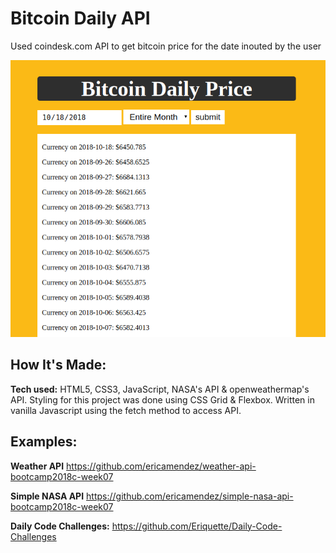 # Bitcoin Daily API
Used coindesk.com API to get bitcoin price for the date inouted by the user

![alt tag](screen.png)

## How It's Made:

**Tech used:** HTML5, CSS3, JavaScript, NASA's API & openweathermap's API.
Styling for this project was done using CSS Grid & Flexbox. Written in vanilla Javascript using the fetch method to access API.


## Examples:

**Weather API** https://github.com/ericamendez/weather-api-bootcamp2018c-week07

**Simple NASA API** https://github.com/ericamendez/simple-nasa-api-bootcamp2018c-week07

**Daily Code Challenges:** https://github.com/Eriquette/Daily-Code-Challenges
